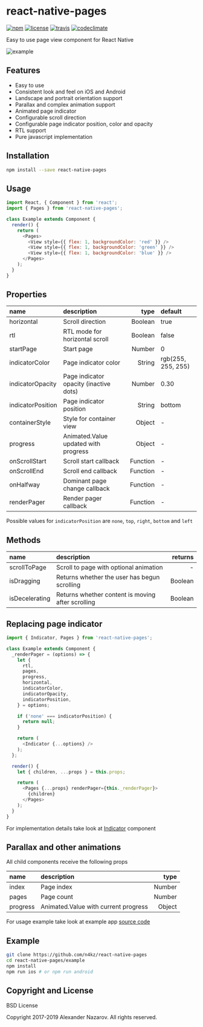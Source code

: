[npm-badge]: https://img.shields.io/npm/v/react-native-pages.svg?colorB=ff6d00
[npm-url]: https://npmjs.com/package/react-native-pages
[license-badge]: https://img.shields.io/npm/l/react-native-pages.svg?colorB=448aff
[license-url]: https://raw.githubusercontent.com/n4kz/react-native-pages/master/license.txt
[travis-badge]: https://api.travis-ci.org/n4kz/react-native-pages.svg?branch=master
[travis-url]: https://travis-ci.org/n4kz/react-native-pages?branch=master
[codeclimate-badge]: https://img.shields.io/codeclimate/maintainability/n4kz/react-native-pages.svg
[codeclimate-url]: https://codeclimate.com/github/n4kz/react-native-pages
[example-source]: https://github.com/n4kz/react-native-pages/blob/master/example/app.js
[example-url]: https://cloud.githubusercontent.com/assets/2055622/25063699/68d6914e-21f4-11e7-81fe-b72d8e003530.gif
[indicator-source]: https://github.com/n4kz/react-native-pages/blob/master/src/components/indicator/index.js

# react-native-pages

[![npm][npm-badge]][npm-url]
[![license][license-badge]][license-url]
[![travis][travis-badge]][travis-url]
[![codeclimate][codeclimate-badge]][codeclimate-url]

Easy to use page view component for React Native

![example][example-url]

## Features

* Easy to use
* Consistent look and feel on iOS and Android
* Landscape and portrait orientation support
* Parallax and complex animation support
* Animated page indicator
* Configurable scroll direction
* Configurable page indicator position, color and opacity
* RTL support
* Pure javascript implementation

## Installation

```bash
npm install --save react-native-pages
```

## Usage

```javascript
import React, { Component } from 'react';
import { Pages } from 'react-native-pages';

class Example extends Component {
  render() {
    return (
      <Pages>
        <View style={{ flex: 1, backgroundColor: 'red' }} />
        <View style={{ flex: 1, backgroundColor: 'green' }} />
        <View style={{ flex: 1, backgroundColor: 'blue' }} />
      </Pages>
    );
  }
}
```

## Properties

 name              | description                            | type     | default
:----------------- |:-------------------------------------- | --------:|:------------------
 horizontal        | Scroll direction                       |  Boolean | true
 rtl               | RTL mode for horizontal scroll         |  Boolean | false
 startPage         | Start page                             |   Number | 0
 indicatorColor    | Page indicator color                   |   String | rgb(255, 255, 255)
 indicatorOpacity  | Page indicator opacity (inactive dots) |   Number | 0.30
 indicatorPosition | Page indicator position                |   String | bottom
 containerStyle    | Style for container view               |   Object | -
 progress          | Animated.Value updated with progress   |   Object | -
 onScrollStart     | Scroll start callback                  | Function | -
 onScrollEnd       | Scroll end callback                    | Function | -
 onHalfway         | Dominant page change callback          | Function | -
 renderPager       | Render pager callback                  | Function | -

Possible values for `indicatorPosition` are `none`, `top`, `right`, `bottom` and `left`

## Methods

 name           | description                                       | returns
:-------------- |:------------------------------------------------- | -------:
 scrollToPage   | Scroll to page with optional animation            | -
 isDragging     | Returns whether the user has begun scrolling      | Boolean
 isDecelerating | Returns whether content is moving after scrolling | Boolean

## Replacing page indicator

```javascript
import { Indicator, Pages } from 'react-native-pages';

class Example extends Component {
  _renderPager = (options) => {
    let {
      rtl,
      pages,
      progress,
      horizontal,
      indicatorColor,
      indicatorOpacity,
      indicatorPosition,
    } = options;

    if ('none' === indicatorPosition) {
      return null;
    }

    return (
      <Indicator {...options} />
    );
  };

  render() {
    let { children, ...props } = this.props;

    return (
      <Pages {...props} renderPager={this._renderPager}>
        {children}
      </Pages>
    );
  }
}
```

For implementation details take look at [Indicator][indicator-source] component

## Parallax and other animations

All child components receive the following props

 name     | description                          | type
:-------- |:------------------------------------ | ------:
 index    | Page index                           | Number
 pages    | Page count                           | Number
 progress | Animated.Value with current progress | Object

For usage example take look at example app [source code][example-source]

## Example

```bash
git clone https://github.com/n4kz/react-native-pages
cd react-native-pages/example
npm install
npm run ios # or npm run android
```

## Copyright and License

BSD License

Copyright 2017-2019 Alexander Nazarov. All rights reserved.
